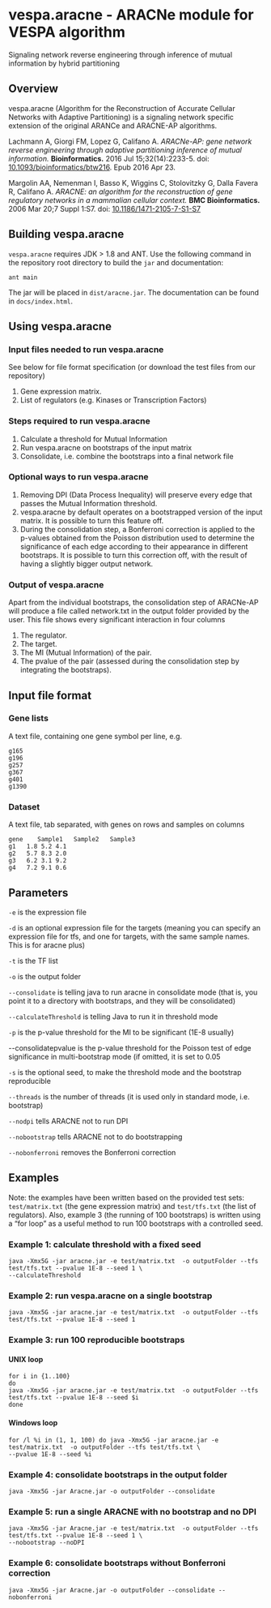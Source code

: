 # vespa.aracne - ARACNe module for VESPA algorithm
Signaling network reverse engineering through inference of mutual information by hybrid partitioning

## Overview
vespa.aracne (Algorithm for the Reconstruction of Accurate Cellular Networks with Adaptive Partitioning) is a signaling network specific extension of the original ARANCe and ARACNE-AP algorithms.

Lachmann A, Giorgi FM, Lopez G, Califano A. *ARACNe-AP: gene network reverse engineering through adaptive partitioning inference of mutual information.* **Bioinformatics.** 2016 Jul 15;32(14):2233-5. doi: [10.1093/bioinformatics/btw216](https://dx.doi.org/10.1093/bioinformatics/btw216). Epub 2016 Apr 23.

Margolin AA, Nemenman I, Basso K, Wiggins C, Stolovitzky G, Dalla Favera R, Califano A. *ARACNE: an algorithm for the reconstruction of gene regulatory networks in a mammalian cellular context.* **BMC Bioinformatics.** 2006 Mar 20;7 Suppl 1:S7. doi: [10.1186/1471-2105-7-S1-S7](https://dx.doi.org/10.1186/1471-2105-7-S1-S7)

## Building vespa.aracne
``vespa.aracne`` requires JDK > 1.8 and ANT. Use the following command in the repository root directory to build the ``jar`` and documentation:

```
ant main
```

The jar will be placed in ``dist/aracne.jar``. The documentation can be found in ``docs/index.html``.

## Using vespa.aracne
### Input files needed to run vespa.aracne
See below for file format specification (or download the test files from our repository)
1.	Gene expression matrix.
2.	List of regulators (e.g. Kinases or Transcription Factors)

### Steps required to run vespa.aracne
1.	Calculate a threshold for Mutual Information
2.	Run vespa.aracne on bootstraps of the input matrix
3.	Consolidate, i.e. combine the bootstraps into a final network file

### Optional ways to run vespa.aracne
1.	Removing DPI (Data Process Inequality) will preserve every edge that passes the Mutual Information threshold.
2.	vespa.aracne by default operates on a bootstrapped version of the input matrix. It is possible to turn this feature off.
3.	During the consolidation step, a Bonferroni correction is applied to the p-values obtained from the Poisson distribution used to determine the significance of each edge according to their appearance in different bootstraps. It is possible to turn this correction off, with the result of having a slightly bigger output network.

### Output of vespa.aracne
Apart from the individual bootstraps, the consolidation step of ARACNe-AP will produce a file called network.txt in the output folder provided by the user. This file shows every significant interaction in four columns
1.	The regulator.
2.	The target.
3.	The MI (Mutual Information) of the pair.
4.	The pvalue of the pair (assessed during the consolidation step by integrating the bootstraps).

## Input file format
### Gene lists
A text file, containing one gene symbol per line, e.g.
```
g165
g196
g257
g367
g401
g1390
```

### Dataset
A text file, tab separated, with genes on rows and samples on columns
```
gene    Sample1   Sample2   Sample3
g1   1.8 5.2 4.1
g2   5.7 8.3 2.0
g3   6.2 3.1 9.2
g4   7.2 9.1 0.6
```

## Parameters
``-e`` is the expression file

``-d`` is an optional expression file for the targets (meaning you can specify an expression file for tfs, and one for targets, with the same sample names. This is for aracne plus)

``-t`` is the TF list

``-o`` is the output folder

``--consolidate`` is telling java to run aracne in consolidate mode (that is, you point it to a directory with bootstraps, and they will be consolidated)

``--calculateThreshold`` is telling Java to run it in threshold mode

``-p`` is the p-value threshold for the MI to be significant (1E-8 usually)

--consolidatepvalue is the p-value threshold for the Poisson test of edge significance in multi-bootstrap mode (if omitted, it is set to 0.05

``-s`` is the optional seed, to make the threshold mode and the bootstrap reproducible

``--threads`` is the number of threads (it is used only in standard mode, i.e. bootstrap)

``--nodpi`` tells ARACNE not to run DPI

``--nobootstrap`` tells ARACNE not to do bootstrapping

``--nobonferroni`` removes the Bonferroni correction

## Examples
Note: the examples have been written based on the provided test sets: ``test/matrix.txt`` (the gene expression matrix) and ``test/tfs.txt`` (the list of regulators). Also, example 3 (the running of 100 bootstraps) is written using a “for loop” as a useful method to run 100 bootstraps with a controlled seed.

### Example 1: calculate threshold with a fixed seed
```
java -Xmx5G -jar aracne.jar -e test/matrix.txt  -o outputFolder --tfs test/tfs.txt --pvalue 1E-8 --seed 1 \
--calculateThreshold
```

### Example 2: run vespa.aracne on a single bootstrap
```
java -Xmx5G -jar aracne.jar -e test/matrix.txt  -o outputFolder --tfs test/tfs.txt --pvalue 1E-8 --seed 1
```

### Example 3: run 100 reproducible bootstraps
#### UNIX loop
```
for i in {1..100}
do
java -Xmx5G -jar aracne.jar -e test/matrix.txt  -o outputFolder --tfs test/tfs.txt --pvalue 1E-8 --seed $i
done
```
#### Windows loop
```
for /l %i in (1, 1, 100) do java -Xmx5G -jar aracne.jar -e test/matrix.txt  -o outputFolder --tfs test/tfs.txt \
--pvalue 1E-8 --seed %i
```

### Example 4: consolidate bootstraps in the output folder
```
java -Xmx5G -jar Aracne.jar -o outputFolder --consolidate
```

### Example 5: run a single ARACNE with no bootstrap and no DPI
```
java -Xmx5G -jar Aracne.jar -e test/matrix.txt  -o outputFolder --tfs test/tfs.txt --pvalue 1E-8 --seed 1 \
--nobootstrap --noDPI
```

### Example 6: consolidate bootstraps without Bonferroni correction
```
java -Xmx5G -jar Aracne.jar -o outputFolder --consolidate --nobonferroni
```
